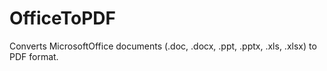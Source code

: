 # OfficeToPDF
Converts MicrosoftOffice documents (.doc, .docx, .ppt, .pptx, .xls, .xlsx) to PDF format. 
